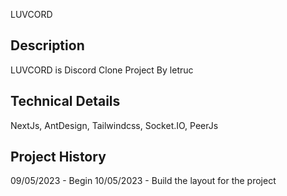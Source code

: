 LUVCORD

## Description

LUVCORD is Discord Clone Project By letruc

## Technical Details

NextJs, AntDesign, Tailwindcss, Socket.IO, PeerJs

## Project History

09/05/2023 - Begin
10/05/2023 - Build the layout for the project

```

```
